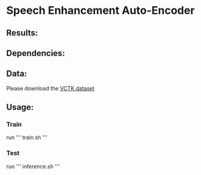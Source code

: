 # Speech Enhancement Auto-Encoder

## Results:

## Dependencies:

## Data:
Please download the [VCTK dataset](https://drive.google.com/file/d/1NBIOCk1ouXqi_cY-XxH9_cDTftVYXYAR/view?usp=sharing)
## Usage:

### Train
run
'''
train.sh
'''
### Test
run
'''
inference.sh
'''
